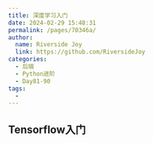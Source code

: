```yaml
---
title: 深度学习入门
date: 2024-02-29 15:48:31
permalink: /pages/70346a/
author:
  name: Riverside Joy
  link: https://github.com/RiversideJoy
categories:
  - 后端
  - Python进阶
  - Day81-90
tags:
  - 
---
```

## Tensorflow入门

